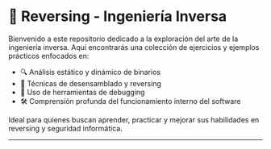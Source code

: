 # 🧠 Reversing - Ingeniería Inversa

Bienvenido a este repositorio dedicado a la exploración del arte de la ingeniería inversa. Aquí encontrarás una colección de ejercicios y ejemplos prácticos enfocados en:

- 🔍 Análisis estático y dinámico de binarios  
- 🧩 Técnicas de desensamblado y reversing  
- 🐞 Uso de herramientas de debugging  
- 🛠️ Comprensión profunda del funcionamiento interno del software  

Ideal para quienes buscan aprender, practicar y mejorar sus habilidades en reversing y seguridad informática.

---
